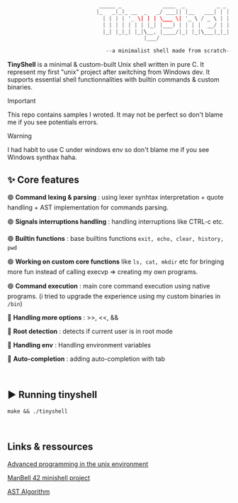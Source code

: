 ```C

                             _____ _             ____  _          _ _ 
                            |_   _(_)_ __  _   _/ ___|| |__   ___| | |
                              | | | | '_ \| | | \___ \| '_ \ / _ \ | |
                              | | | | | | | |_| |___) | | | |  __/ | |
                              |_| |_|_| |_|\__, |____/|_| |_|\___|_|_|
                                           |___/

                               --a minimalist shell made from scratch--

```

**TinyShell** is a minimal & custom-built Unix shell written in pure C. It represent my first "unix" project after switching from Windows dev. It supports essential shell functionnalities with builtin commands & custom binaries.

>[!Important]
>This repo contains samples I wroted. It may not be perfect so don't blame me if you see potentials errors.

>[!Warning]
>I had habit to use C under windows env so don't blame me if you see Windows synthax haha.

## ✨ Core features 

🟢 **Command lexing & parsing** : using lexer synhtax interpretation + quote handling + AST implementation for commands parsing.

🟢 **Signals interruptions handling** : handling interruptions like CTRL-c etc.

🟢 **Builtin functions** : base builtins functions `exit, echo, clear, history, pwd`

🟢 **Working on custom core functions** like `ls, cat, mkdir` etc for bringing more fun instead of calling execvp => creating my own programs.

🟢 **Command execution** : main core command execution using native programs. (i tried to upgrade the experience using my custom binaries in `/bin`)

🔴 **Handling more options** : >>, <<, &&

🔴 **Root detection** : detects if current user is in root mode

🔴 **Handling env** : Handling environment variables

🔴 **Auto-completion** : adding auto-completion with tab


<br>

## ▶️ Running tinyshell 

`make && ./tinyshell`

<br>

## Links & ressources

<a href="https://github.com/zwan074/technical-books/blob/master/Advanced.Programming.in.the.UNIX.Environment.3rd.Edition.0321637739.pdf" target="_blank">Advanced programming in the unix environment</a>

<a href="https://m4nnb3ll.medium.com/minishell-building-a-mini-bash-a-42-project-b55a10598218" target="_blank">ManBell 42 minishell project</a>

<a href="https://medium.com/basecs/leveling-up-ones-parsing-game-with-asts-d7a6fc2400ff" target="_blank">AST Algorithm</a>
